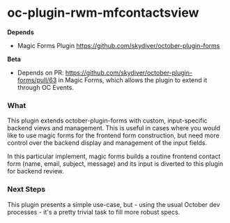 # oc-plugin-rwm-mfcontactsview

**Depends** 
- Magic Forms Plugin https://github.com/skydiver/october-plugin-forms

**Beta** 
- Depends on PR: https://github.com/skydiver/october-plugin-forms/pull/63 in Magic Forms, which allows the plugin to extend it through OC Events.

### What
This plugin extends october-plugin-forms with custom, input-specific backend views and management. 
This is useful in cases where you would like to use magic forms for the frontend form construction, but need more control over the backend display and management of the input fields. 

In this particular implement, magic forms builds a routine frontend contact form (name, email, subject, message) and its input is diverted to this plugin for backend review. 


### Next Steps

This plugin presents a simple use-case, but - using the usual October dev processes - it's a pretty trivial task to fill more robust specs.   
